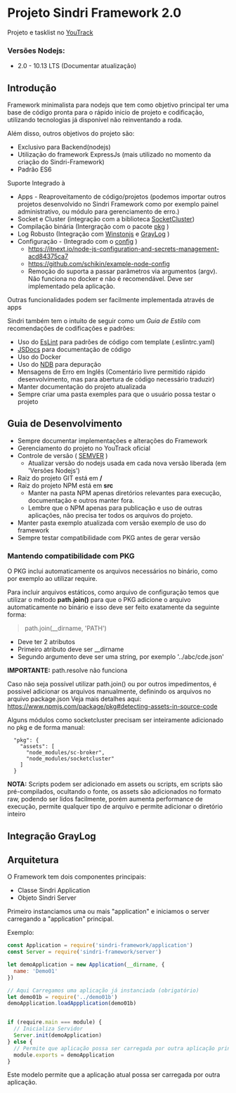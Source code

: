# Projeto Sindri Framework 2.0

Projeto e tasklist no [YouTrack](http://host01.lifiweb.com.br:4002/issues?q=project:%20%7BSindri%20Framework%202%7D)

### Versões Nodejs:

* 2.0 - 10.13 LTS (Documentar atualização)


## Introdução

Framework minimalista para nodejs que tem como objetivo principal ter uma base de código pronta para o rápido inicio de
projeto e codificação, utilizando tecnologias já disponível não reinventando a roda.

Além disso, outros objetivos do projeto são:

* Exclusivo para Backend(nodejs)
* Utilização do framework ExpressJs (mais utilizado no momento da criação do Sindri-Framework)
* Padrão ES6

Suporte Integrado à

* Apps - Reaproveitamento de código/projetos (podemos importar outros projetos desenvolvido no Sindri Framework como por
  exemplo painel administrativo, ou módulo para gerenciamento de erro.)
* Socket e Cluster (integração com a biblioteca [SocketCluster](https://socketcluster.io/#!/))
* Compilação binária (Intergração com o pacote [pkg](https://www.npmjs.com/package/pkg) )
* Log Robusto (Integração com [Winstonjs](https://github.com/winstonjs/winston) e [GrayLog](https://www.graylog.org/) )
* Configuração - (Integrado com o [config](https://www.npmjs.com/package/config) )
  * https://itnext.io/node-js-configuration-and-secrets-management-acd84375ca7
  * https://github.com/schikin/example-node-config
  * Remoção do suporta a passar parâmetros via argumentos (argv). Não funciona no docker e não é recomendável. Deve ser
    implementado pela aplicação.


Outras funcionalidades podem ser facilmente implementada através de apps

Sindri também tem o intuito de seguir como um *Guia de Estilo* com recomendações de codificações e padrões:

* Uso do [EsLint](https://eslint.org/) para padrões de código com template (.eslintrc.yaml)
* [JSDocs](http://usejsdoc.org/) para documentação de código
* Uso do Docker
* Uso do [NDB](https://github.com/GoogleChromeLabs/ndb) para depuração
* Mensagens de Erro em Inglês (Comentário livre permitido rápido desenvolvimento, mas para abertura de código necessário
  traduzir)
* Manter documentação do projeto atualizada
* Sempre criar uma pasta exemples para que o usuário possa testar o projeto


## Guia de Desenvolvimento

* Sempre documentar implementações e alterações do Framework
* Gerenciamento do projeto no YouTrack oficial
* Controle de versão ( [SEMVER](https://semver.org/lang/pt-BR/) )
  * Atualizar versão do nodejs usada em cada nova versão liberada (em 'Versões Nodejs')
* Raiz do projeto GIT está em **/**
* Raiz do projeto NPM está em **src**
  * Manter na pasta NPM apenas diretórios relevantes para execução, documentação e outros manter fora.
  * Lembre que o NPM apenas para publicação e uso de outras aplicações, não precisa ter todos os arquivos do projeto.
* Manter pasta exemplo atualizada com versão exemplo de uso do framework
* Sempre testar compatíbilidade com PKG antes de gerar versão

### Mantendo compatibilidade com PKG

O PKG inclui automaticamente os arquivos necessários no binário, como por exemplo ao utilizar require.

Para incluir arquivos estáticos, como arquivo de configuração temos que utilizar o método **path.join()** para que o PKG
adicione o arquivo automaticamente no binário e isso deve ser feito exatamente da seguinte forma:

> path.join(__dirname, 'PATH')

* Deve ter 2 atributos
* Primeiro atributo deve ser __dirname
* Segundo argumento deve ser uma string, por exemplo '../abc/cde.json'

**IMPORTANTE:** path.resolve não funciona

Caso não seja possível utilizar path.join() ou por outros impedimentos, é possivel adicionar os arquivos manualmente,
definindo os arquivos no arquivo package.json Veja mais detalhes aqui:
https://www.npmjs.com/package/pkg#detecting-assets-in-source-code


Alguns módulos como socketcluster precisam ser inteiramente adicionado no pkg e de forma manual:

```
  "pkg": {
    "assets": [
      "node_modules/sc-broker",
      "node_modules/socketcluster"
    ]
  }
```

**NOTA:** Scripts podem ser adicionado em assets ou scripts, em scripts são pré-compilados, ocultando o fonte, os assets
são adicionados no formato raw, podendo ser lidos facilmente, porém aumenta performance de execução, permite qualquer
tipo de arquivo e permite adicionar o diretório inteiro

## Integração GrayLog



## Arquitetura

O Framework tem dois componentes principais:

* Classe Sindri Application
* Objeto Sindri Server

Primeiro instanciamos uma ou mais "application" e iniciamos o server carregando a "application" principal.

Exemplo:

```javascript
const Application = require('sindri-framework/application')
const Server = require('sindri-framework/server')

let demoApplication = new Application(__dirname, {
  name: 'Demo01'
})

// Aqui Carregamos uma aplicação já instanciada (obrigatório)
let demo01b = require('../demo01b')
demoApplication.loadAppplication(demo01b)


if (require.main === module) {
  // Inicializa Servidor
  Server.init(demoApplication)
} else {
  // Permite que aplicação possa ser carregada por outra aplicação principal, comentar se deseja impedir este comportamento
  module.exports = demoApplication
}
```

Este modelo permite que a aplicação atual possa ser carregada por outra aplicação.
